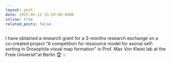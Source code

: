 ```yaml
---
layout: post
date: 2025-05-12 15:59:00-0400
inline: true
related_posts: false
---
```


I have obtained a research grant for a 3-months research exchange on a co-created project "A competition for ressource model for axonal self-sorting in Drosophila visual map formation" in Prof. Max Von Kleist lab at the Freie Universit\"at Berlin :trophy: :boom: 

